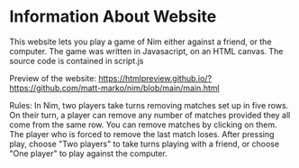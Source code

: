 # Information About Website
This website lets you play a game of Nim either against a friend, or the computer.
The game was written in Javasacript, on an HTML canvas. 
The source code is contained in script.js

Preview of the website: https://htmlpreview.github.io/?https://github.com/matt-marko/nim/blob/main/main.html

Rules: In Nim, two players take turns removing matches set up in five rows.
On their turn, a player can remove any number of matches provided they all come from the same row. You can remove matches by clicking on them. 
The player who is forced to remove the last match loses. After pressing play, choose "Two players" to take turns playing with a friend, or choose "One player" to play against the computer.
